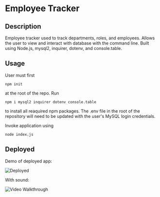 # Employee Tracker

## Description

Employee tracker used to track departments, roles, and employees. Allows the user to view and interact with database with the command line. Built using Node.js, mysql2, inquirer, dotenv, and console.table. 

## Usage
User must first 

    npm init

at the root of the repo. 
Run 

    npm i mysql2 inquirer dotenv console.table

to install all reaquired npm packages. 
The .env file in the root of the repository will need to be updated with the user's MySQL login credentials. 

Invoke application using 

    node index.js



## Deployed
Demo of deployed app: 

![Deployed](./assets/images/deployed.gif)

With sound: 

![Video Walkthrough](https://drive.google.com/file/d/1_2YnJSwpzR39FllpNr9dytcV0Zc4MIE1/view)
